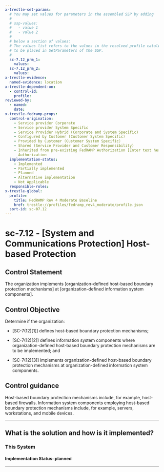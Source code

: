 ```yaml
---
x-trestle-set-params:
  # You may set values for parameters in the assembled SSP by adding
  #
  # ssp-values:
  #   - value 1
  #   - value 2
  #
  # below a section of values:
  # The values list refers to the values in the resolved profile catalog, and the ssp-values represent new values
  # to be placed in SetParameters of the SSP.
  #
  sc-7.12_prm_1:
    values:
  sc-7.12_prm_2:
    values:
x-trestle-evidence:
  named-evidence: location
x-trestle-dependent-on:
  - control-id:
    profile:
reviewed-by:
  - named:
    date:
x-trestle-fedramp-props:
  control-origination:
    - Service provider Corporate
    - Service provider System Specific
    - Service Provider Hybrid (Corporate and System Specific)
    - Configured by Customer (Customer System Specific)
    - Provided by Customer (Customer System Specific)
    - Shared (Service Provider and Customer Responsibility)
    - Inherited from pre-existing FedRAMP Authorization [Enter text here], Date of
      Authorization
  implementation-status:
    - Implemented
    - Partially implemented
    - Planned
    - Alternative implementation
    - Not Applicable
  responsible-roles:
x-trestle-global:
  profile:
    title: FedRAMP Rev 4 Moderate Baseline
    href: trestle://profiles/fedramp_rev4_moderate/profile.json
  sort-id: sc-07.12
---
```


# sc-7.12 - \[System and Communications Protection\] Host-based Protection

## Control Statement

The organization implements [organization-defined host-based boundary protection mechanisms] at [organization-defined information system components].

## Control Objective

Determine if the organization:

- \[SC-7(12)[1]\] defines host-based boundary protection mechanisms;

- \[SC-7(12)[2]\] defines information system components where organization-defined host-based boundary protection mechanisms are to be implemented; and

- \[SC-7(12)[3]\] implements organization-defined host-based boundary protection mechanisms at organization-defined information system components.

## Control guidance

Host-based boundary protection mechanisms include, for example, host-based firewalls. Information system components employing host-based boundary protection mechanisms include, for example, servers, workstations, and mobile devices.

______________________________________________________________________

## What is the solution and how is it implemented?

<!-- For implementation status enter one of: implemented, partial, planned, alternative, not-applicable -->

<!-- Note that the list of rules under ### Rules: is read-only and changes will not be captured after assembly to JSON -->

### This System

<!-- Add implementation prose for the main This System component for control: sc-7.12 -->

#### Implementation Status: planned

______________________________________________________________________
